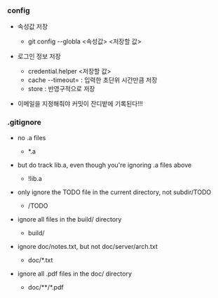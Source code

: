 ### config
- 속성값 저장
	- git config --globla <속성값> <저장할 값>


- 로그인 정보 저장
	- credential.helper <저장할 값>
	- cache --timeout=<int> : 입력한 초단위 시간만큼 저장
	- store	: 반영구적으로 저장

- 이메일을 지정해줘야 커밋이 잔디밭에 기록된다!!!



### .gitignore
- no .a files
	- *.a

- but do track lib.a, even though you're ignoring .a files above
	- !lib.a

- only ignore the TODO file in the current directory, not subdir/TODO
	- /TODO

- ignore all files in the build/ directory
	- build/

- ignore doc/notes.txt, but not doc/server/arch.txt
	- doc/*.txt

- ignore all .pdf files in the doc/ directory
	- doc/**/*.pdf
